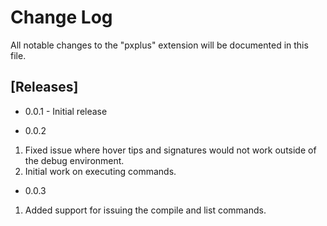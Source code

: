 # Change Log

All notable changes to the "pxplus" extension will be documented in this file.

## [Releases]

- 0.0.1 - Initial release

- 0.0.2
1. Fixed issue where hover tips and signatures would not work outside of the debug environment.
1. Initial work on executing commands.

- 0.0.3
1. Added support for issuing the compile and list commands.